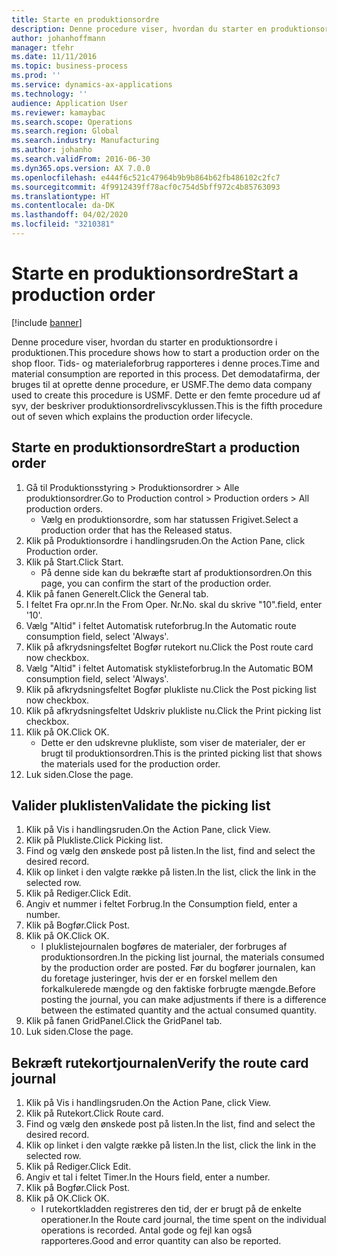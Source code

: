 ```yaml
---
title: Starte en produktionsordre
description: Denne procedure viser, hvordan du starter en produktionsordre i produktionen.
author: johanhoffmann
manager: tfehr
ms.date: 11/11/2016
ms.topic: business-process
ms.prod: ''
ms.service: dynamics-ax-applications
ms.technology: ''
audience: Application User
ms.reviewer: kamaybac
ms.search.scope: Operations
ms.search.region: Global
ms.search.industry: Manufacturing
ms.author: johanho
ms.search.validFrom: 2016-06-30
ms.dyn365.ops.version: AX 7.0.0
ms.openlocfilehash: e444f6c521c47964b9b9b864b62fb486102c2fc7
ms.sourcegitcommit: 4f9912439ff78acf0c754d5bff972c4b85763093
ms.translationtype: HT
ms.contentlocale: da-DK
ms.lasthandoff: 04/02/2020
ms.locfileid: "3210381"
---
```

# <a name="start-a-production-order"></a><span data-ttu-id="301a7-103">Starte en produktionsordre</span><span class="sxs-lookup"><span data-stu-id="301a7-103">Start a production order</span></span>

[!include [banner](../../includes/banner.md)]

<span data-ttu-id="301a7-104">Denne procedure viser, hvordan du starter en produktionsordre i produktionen.</span><span class="sxs-lookup"><span data-stu-id="301a7-104">This procedure shows how to start a production order on the shop floor.</span></span> <span data-ttu-id="301a7-105">Tids- og materialeforbrug rapporteres i denne proces.</span><span class="sxs-lookup"><span data-stu-id="301a7-105">Time and material consumption are reported in this process.</span></span> <span data-ttu-id="301a7-106">Det demodatafirma, der bruges til at oprette denne procedure, er USMF.</span><span class="sxs-lookup"><span data-stu-id="301a7-106">The demo data company used to create this procedure is USMF.</span></span> <span data-ttu-id="301a7-107">Dette er den femte procedure ud af syv, der beskriver produktionsordrelivscyklussen.</span><span class="sxs-lookup"><span data-stu-id="301a7-107">This is the fifth procedure out of seven which explains the production order lifecycle.</span></span>


## <a name="start-a-production-order"></a><span data-ttu-id="301a7-108">Starte en produktionsordre</span><span class="sxs-lookup"><span data-stu-id="301a7-108">Start a production order</span></span>
1. <span data-ttu-id="301a7-109">Gå til Produktionsstyring > Produktionsordrer > Alle produktionsordrer.</span><span class="sxs-lookup"><span data-stu-id="301a7-109">Go to Production control > Production orders > All production orders.</span></span>
    * <span data-ttu-id="301a7-110">Vælg en produktionsordre, som har statussen Frigivet.</span><span class="sxs-lookup"><span data-stu-id="301a7-110">Select a production order that has the Released status.</span></span>  
2. <span data-ttu-id="301a7-111">Klik på Produktionsordre i handlingsruden.</span><span class="sxs-lookup"><span data-stu-id="301a7-111">On the Action Pane, click Production order.</span></span>
3. <span data-ttu-id="301a7-112">Klik på Start.</span><span class="sxs-lookup"><span data-stu-id="301a7-112">Click Start.</span></span>
    * <span data-ttu-id="301a7-113">På denne side kan du bekræfte start af produktionsordren.</span><span class="sxs-lookup"><span data-stu-id="301a7-113">On this page, you can confirm the start of the production order.</span></span>  
4. <span data-ttu-id="301a7-114">Klik på fanen Generelt.</span><span class="sxs-lookup"><span data-stu-id="301a7-114">Click the General tab.</span></span>
5. <span data-ttu-id="301a7-115">I feltet Fra opr.nr.</span><span class="sxs-lookup"><span data-stu-id="301a7-115">In the From Oper.</span></span> <span data-ttu-id="301a7-116">Nr.</span><span class="sxs-lookup"><span data-stu-id="301a7-116">No.</span></span> <span data-ttu-id="301a7-117">skal du skrive "10".</span><span class="sxs-lookup"><span data-stu-id="301a7-117">field, enter '10'.</span></span>
6. <span data-ttu-id="301a7-118">Vælg "Altid" i feltet Automatisk ruteforbrug.</span><span class="sxs-lookup"><span data-stu-id="301a7-118">In the Automatic route consumption field, select 'Always'.</span></span>
7. <span data-ttu-id="301a7-119">Klik på afkrydsningsfeltet Bogfør rutekort nu.</span><span class="sxs-lookup"><span data-stu-id="301a7-119">Click the Post route card now checkbox.</span></span>
8. <span data-ttu-id="301a7-120">Vælg "Altid" i feltet Automatisk styklisteforbrug.</span><span class="sxs-lookup"><span data-stu-id="301a7-120">In the Automatic BOM consumption field, select 'Always'.</span></span>
9. <span data-ttu-id="301a7-121">Klik på afkrydsningsfeltet Bogfør plukliste nu.</span><span class="sxs-lookup"><span data-stu-id="301a7-121">Click the Post picking list now checkbox.</span></span>
10. <span data-ttu-id="301a7-122">Klik på afkrydsningsfeltet Udskriv plukliste nu.</span><span class="sxs-lookup"><span data-stu-id="301a7-122">Click the Print picking list checkbox.</span></span>
11. <span data-ttu-id="301a7-123">Klik på OK.</span><span class="sxs-lookup"><span data-stu-id="301a7-123">Click OK.</span></span>
    * <span data-ttu-id="301a7-124">Dette er den udskrevne plukliste, som viser de materialer, der er brugt til produktionsordren.</span><span class="sxs-lookup"><span data-stu-id="301a7-124">This is the printed picking list that shows the materials used for the production order.</span></span>  
12. <span data-ttu-id="301a7-125">Luk siden.</span><span class="sxs-lookup"><span data-stu-id="301a7-125">Close the page.</span></span>

## <a name="validate-the-picking-list"></a><span data-ttu-id="301a7-126">Valider pluklisten</span><span class="sxs-lookup"><span data-stu-id="301a7-126">Validate the picking list</span></span>
1. <span data-ttu-id="301a7-127">Klik på Vis i handlingsruden.</span><span class="sxs-lookup"><span data-stu-id="301a7-127">On the Action Pane, click View.</span></span>
2. <span data-ttu-id="301a7-128">Klik på Plukliste.</span><span class="sxs-lookup"><span data-stu-id="301a7-128">Click Picking list.</span></span>
3. <span data-ttu-id="301a7-129">Find og vælg den ønskede post på listen.</span><span class="sxs-lookup"><span data-stu-id="301a7-129">In the list, find and select the desired record.</span></span>
4. <span data-ttu-id="301a7-130">Klik op linket i den valgte række på listen.</span><span class="sxs-lookup"><span data-stu-id="301a7-130">In the list, click the link in the selected row.</span></span>
5. <span data-ttu-id="301a7-131">Klik på Rediger.</span><span class="sxs-lookup"><span data-stu-id="301a7-131">Click Edit.</span></span>
6. <span data-ttu-id="301a7-132">Angiv et nummer i feltet Forbrug.</span><span class="sxs-lookup"><span data-stu-id="301a7-132">In the Consumption field, enter a number.</span></span>
7. <span data-ttu-id="301a7-133">Klik på Bogfør.</span><span class="sxs-lookup"><span data-stu-id="301a7-133">Click Post.</span></span>
8. <span data-ttu-id="301a7-134">Klik på OK.</span><span class="sxs-lookup"><span data-stu-id="301a7-134">Click OK.</span></span>
    * <span data-ttu-id="301a7-135">I pluklistejournalen bogføres de materialer, der forbruges af produktionsordren.</span><span class="sxs-lookup"><span data-stu-id="301a7-135">In the picking list journal, the materials consumed by the production order are posted.</span></span> <span data-ttu-id="301a7-136">Før du bogfører journalen, kan du foretage justeringer, hvis der er en forskel mellem den forkalkulerede mængde og den faktiske forbrugte mængde.</span><span class="sxs-lookup"><span data-stu-id="301a7-136">Before posting the journal, you can make adjustments if there is a difference between the estimated quantity and the actual consumed quantity.</span></span>  
9. <span data-ttu-id="301a7-137">Klik på fanen GridPanel.</span><span class="sxs-lookup"><span data-stu-id="301a7-137">Click the GridPanel tab.</span></span>
10. <span data-ttu-id="301a7-138">Luk siden.</span><span class="sxs-lookup"><span data-stu-id="301a7-138">Close the page.</span></span>

## <a name="verify-the-route-card-journal"></a><span data-ttu-id="301a7-139">Bekræft rutekortjournalen</span><span class="sxs-lookup"><span data-stu-id="301a7-139">Verify the route card journal</span></span>
1. <span data-ttu-id="301a7-140">Klik på Vis i handlingsruden.</span><span class="sxs-lookup"><span data-stu-id="301a7-140">On the Action Pane, click View.</span></span>
2. <span data-ttu-id="301a7-141">Klik på Rutekort.</span><span class="sxs-lookup"><span data-stu-id="301a7-141">Click Route card.</span></span>
3. <span data-ttu-id="301a7-142">Find og vælg den ønskede post på listen.</span><span class="sxs-lookup"><span data-stu-id="301a7-142">In the list, find and select the desired record.</span></span>
4. <span data-ttu-id="301a7-143">Klik op linket i den valgte række på listen.</span><span class="sxs-lookup"><span data-stu-id="301a7-143">In the list, click the link in the selected row.</span></span>
5. <span data-ttu-id="301a7-144">Klik på Rediger.</span><span class="sxs-lookup"><span data-stu-id="301a7-144">Click Edit.</span></span>
6. <span data-ttu-id="301a7-145">Angiv et tal i feltet Timer.</span><span class="sxs-lookup"><span data-stu-id="301a7-145">In the Hours field, enter a number.</span></span>
7. <span data-ttu-id="301a7-146">Klik på Bogfør.</span><span class="sxs-lookup"><span data-stu-id="301a7-146">Click Post.</span></span>
8. <span data-ttu-id="301a7-147">Klik på OK.</span><span class="sxs-lookup"><span data-stu-id="301a7-147">Click OK.</span></span>
    * <span data-ttu-id="301a7-148">I rutekortkladden registreres den tid, der er brugt på de enkelte operationer.</span><span class="sxs-lookup"><span data-stu-id="301a7-148">In the Route card journal, the time spent on the individual operations is recorded.</span></span> <span data-ttu-id="301a7-149">Antal gode og fejl kan også rapporteres.</span><span class="sxs-lookup"><span data-stu-id="301a7-149">Good and error quantity can also be reported.</span></span>  
